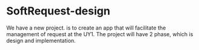 # SoftRequest-design
We have a new project. is to create an app that will facilitate the management of request at the UY1. The project will have 2 phase, which is design and implementation.

